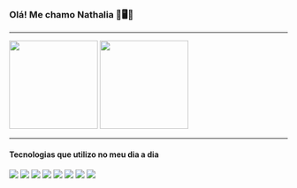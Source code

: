 ### Olá! Me chamo Nathalia 👋🖥️🚀

<hr>
<div>
    <img height="160" src="https://github-readme-stats.vercel.app/api?username=ZdeAttre&show_icons=true&theme=transparent">
    <img height="160" src="https://github-readme-stats.vercel.app/api/top-langs/?username=ZdeAttre&layout=compact">
</div>
<hr>

#### Tecnologias que utilizo no meu dia a dia
<div>
    <img src="https://img.shields.io/badge/Linux-FCC624?style=for-the-badge&logo=linux&logoColor=black">
    <img src="https://img.shields.io/badge/python-3670A0?style=for-the-badge&logo=python&logoColor=ffdd54">
    <img src="https://img.shields.io/badge/kubernetes-%23326ce5.svg?style=for-the-badge&logo=kubernetes&logoColor=white">
    <img src="https://img.shields.io/badge/Amazon_AWS-232F3E?style=for-the-badge&logo=amazon-aws&logoColor=white">
    <img src="https://img.shields.io/badge/microsoft%20azure-0089D6?style=for-the-badge&logo=microsoft-azure&logoColor=white">
    <img src="https://img.shields.io/badge/Terraform-7B42BC.svg?style=for-the-badge&logo=Terraform&logoColor=white">
    <img src="https://img.shields.io/badge/Prometheus-E6522C?style=for-the-badge&logo=Prometheus&logoColor=white">
    <img src="https://img.shields.io/badge/grafana-%23F46800.svg?style=for-the-badge&logo=grafana&logoColor=white">
</div>

